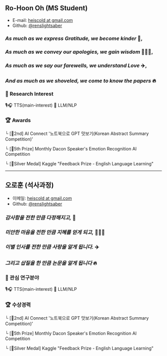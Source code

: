 ## Ro-Hoon Oh (MS Student)

- E-mail: [heiscold at gmail.com](mailto:heiscold_at_gmail.com)
- Github: [@renslightsaber](https://github.com/renslightsaber)

### *As much as we express Gratitude, we become kinder* 🤗,
### *As much as we convey our apologies, we gain wisdom* 👨🏻‍🎓️,
### *As much as we say our farewells, we understand Love* ✈️,
### *And as much as we shoveled, we come to know the papers* 🔥

### 🥽 Research Interest

🎙️🎧 TTS(main-interest)
🦙 LLM/NLP

### 🏆 Awards

└ [🥈2nd] AI Connect '노트북으로 GPT 맛보기(Korean Abstract Summary Competition)'

└ [🏅5th Prize] Monthly Dacon Speaker's Emotion Recognition AI Competition

└ [🥈Silver Medal] Kaggle "Feedback Prize - English Language Learning"

---
## 오로훈 (석사과정)

- 이메일: [heiscold at gmail.com](mailto:heiscold_at_gmail.com)
- Github: [@renslightsaber](https://github.com/renslightsaber)

### *감사함을 전한 만큼 다정해지고,* 🤗
### *미안한 마음을 전한 만큼 지혜를 얻게 되고,* 👨🏻‍🎓️
### *이별 인사를 전한 만큼 사랑을 알게 됩니다.* ✈️
### *그리고 삽질을 한 만큼 논문을 알게 됩니다* 🔥

### 🥽 관심 연구분야

🎙️🎧 TTS(main-interest)
🦙 LLM/NLP

### 🏆 수상경력

└ [🥈2nd] AI Connect '노트북으로 GPT 맛보기(Korean Abstract Summary Competition)'

└ [🏅5th Prize] Monthly Dacon Speaker's Emotion Recognition AI Competition

└ [🥈Silver Medal] Kaggle "Feedback Prize - English Language Learning"